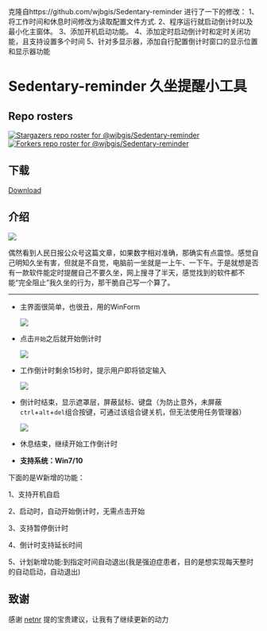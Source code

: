 克隆自https://github.com/wjbgis/Sedentary-reminder
进行了一下的修改：
1、将工作时间和休息时间修改为读取配置文件方式.
2、程序运行就启动倒计时以及最小化主窗体。
3、添加开机启动功能。
4、添加定时启动倒计时和定时关闭功能，且支持设置多个时间
5、针对多显示器，添加自行配置倒计时窗口的显示位置和显示器功能








# Sedentary-reminder 久坐提醒小工具

## Repo rosters
[![Stargazers repo roster for @wjbgis/Sedentary-reminder](https://reporoster.com/stars/wjbgis/Sedentary-reminder)](https://github.com/wjbgis/Sedentary-reminder/stargazers)
[![Forkers repo roster for @wjbgis/Sedentary-reminder](https://reporoster.com/forks/wjbgis/Sedentary-reminder)](https://github.com/wjbgis/Sedentary-reminder/network/members)

## 下载  

[Download](https://github.com/wjbgis/Sedentary-reminder/releases)

## 介绍

![](https://github.com/wjbgis/Sedentary-reminder/blob/master/ScreenShot/0.png)

​	偶然看到人民日报公众号这篇文章，如果数字相对准确，那确实有点震惊。感觉自己明知久坐有害，但就是不自觉，电脑前一坐就是一上午、一下午。于是就想是否有一款软件能定时提醒自己不要久坐，网上搜寻了半天，感觉找到的软件都不能“完全阻止”我久坐的行为，那干脆自己写一个算了。

---

* 主界面很简单，也很丑，用的WinForm

  ![](https://github.com/wjbgis/Sedentary-reminder/blob/master/ScreenShot/1.png)

* 点击`开始`之后就开始倒计时

  ![](https://github.com/wjbgis/Sedentary-reminder/blob/master/ScreenShot/2.1.png)

* 工作倒计时剩余15秒时，提示用户即将锁定输入

  ![](https://github.com/wjbgis/Sedentary-reminder/blob/master/ScreenShot/4.png)

* 倒计时结束，显示遮罩层，屏蔽鼠标、键盘（为防止意外，未屏蔽`ctrl`+`alt`+`del`组合按键，可通过该组合键关机，但无法使用任务管理器）

  ![](https://github.com/wjbgis/Sedentary-reminder/blob/master/ScreenShot/3.png)
  
* 休息结束，继续开始工作倒计时

* **支持系统：Win7/10**



下面的是W新增的功能：

1、支持开机自启

2、启动时，自动开始倒计时，无需点击开始

3、支持暂停倒计时

4、倒计时支持延长时间

5、计划新增功能:到指定时间自动退出(我是强迫症患者，目的是想实现每天整时的自动启动，自动退出)

## 致谢

感谢 [netnr](https://github.com/netnr) 提的宝贵建议，让我有了继续更新的动力

